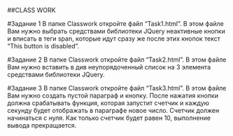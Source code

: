 ﻿##CLASS WORK

#Задание 1
В папке Classwork откройте файл “Task1.html”. В этом файле Вам нужно выбрать средствами библиотеки JQuery неактивные кнопки и вписать в теги span, 
которые идут сразу же после этих кнопок текст “This button is disabled”. 

#Задание 2
В папке Classwork откройте файл “Task2.html”. В этом файле Вам нужно вставить в див неупорядоченный список на 3 элемента средствами библиотеки JQuery. 

#Задание 3
В папке Classwork откройте файл “Task3.html”. В этом файле Вам нужно создать пустой параграф и кнопку. 
После нажатия кнопки должна срабатывать функция, которая запустит счетчик и каждую секунду будет отображать в параграфе новое число.
Счетчик должен начинаться с нуля. Как только счетчик будет равен 10, выполнение вывода прекращается. 